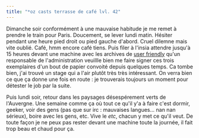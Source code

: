 ```yaml
---
title: "*oz casts terrasse de café lvl. 42"
---
```


Dimanche soir conformément à une mauvaise habitude je me remet à prendre le
train pour Paris. Doucement, se lever lundi matin. Hésiter pendant une heure
pied droit ou pied gauche d'abord. Cruel dilemne mais vite oublié. Café, hmm
encore café tiens. Puis filer à l'insia attendre jusqu'à 15 heures devant une
machine avec les archives de [user friendly](http://www.userfriendly.org)
qu'un responsable de l'administration veuillle bien me faire signer ces trois
exemplaires d'un bout de papier convoité depuis quelques temps. Ca tombe bien,
j'ai trouvé un stage qui a l'air plutôt très très intéressant. On verra bien
ce que ça donne une fois en route : je trouverais toujours un moment pour
détester le job par la suite.

Puis lundi soir, retour dans les paysages désespérement verts de l'Auvergne.
Une semaine comme ça où tout ce qu'il y'a à faire c'est dormir, geeker, voir
des gens (pas que sur irc : mauvaises langues... nan nan sérieux), boire avec
les gens, etc. Vive le _etc_, chacun y met ce qu'il veut. De toute façon je ne
peux pas rester devant une machine toute la journée, il fait trop beau et
chaud pour ça.

